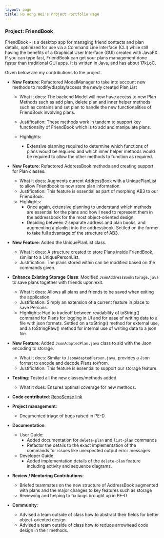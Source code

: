 ```yaml
---
layout: page
title: Ho Hong Wei's Project Portfolio Page
---
```


### Project: FriendBook

FriendBook - is a desktop app for managing friend contacts and plan details,
optimized for use via a Command Line Interface (CLI) while still having the benefits of a Graphical User Interface (GUI) created with JavaFX.
If you can type fast, FriendBook can get your plans management done faster than traditional GUI apps.
It is written in Java, and has about 17kLoC.

Given below are my contributions to the project.

* **New Feature**: Refactored ModelManager to take into account new methods to modify/display/access the newly created Plan List
  * What it does: The backend Model will now have access to new Plan Methods such as add plan, delete plan and inner helper methods such as 
    contains and set plan to handle the new functionalities of FriendBook involving plans.
  * Justification: These methods work in tandem to support key functionality of FriendBook which is to add and manipulate plans.
    
  * Highlights:
    * Extensive planning required to determine which functions of plans would be required and which inner helper methods would be required to 
      allow the other methods to function as required.

* **New Feature**: Refactored AddressBook methods and creating support for Plan classes.
  * What it does: Augments current AddressBook with a UniquePlanList to allow Friendbook to now store plan information.
  * Justification: This feature is essential as part of morphing AB3 to our FriendBook.
  * Highlights:
    * Once again, extensive planning to understand which methods are essential for the plans and how I need to represent them in the addressbook
      for the most object-oriented design.
    * Deciding between 2 separate address and plan books, and augmenting a planlist into the addressbook. Settled on the former to take full advantage of the
      structure of AB3.


* **New Feature**: Added the UniquePlanList class.
  * What it does: A structure created to store Plans inside FriendBook, similar to a UniquePersonList.
  * Justification: The plans stored within can be modified based on the commands given.

* **Enhance Existing Storage Class**: Modified `JsonAddressBookStorage.java` to save plans together with friends upon exit.
  * What it does: Allows all plans and friends to be saved when exiting the application.
  * Justification: Simply an extension of a current feature in place to save Persons.
  * Highlights: Had to tradeoff between readability of toString() command for Plans for logging in UI and for ease of writing
    data to a file with json formats. Settled on a toString() method for external use, and a toStringRaw() method for internal use
    of writing data to a json file.

* **New Feature**: Added `JsonAdaptedPlan.java` class to aid with the Json encoding to storage.
  * What it does: Similar to `JsonAdaptedPerson.java`, provides a Json format to encode and decode Plans to/from.
  * Justification: This feature is essential to support our storage feature.

* **Testing**: Tested all the new classes/methods added.
  * What it does: Ensures optimal coverage for new methods.


* **Code contributed**: [RepoSense link](https://nus-cs2103-ay2324s1.github.io/tp-dashboard/?search=w16&sort=groupTitle&sortWithin=title&timeframe=commit&mergegroup=&groupSelect=groupByRepos&breakdown=true&checkedFileTypes=docs~functional-code~test-code&since=2023-09-22&tabOpen=true&tabType=zoom&zA=redtailedfox&zR=AY2324S1-CS2103T-W16-4%2Ftp%5Bmaster%5D&zACS=184.76271186440678&zS=2023-09-22&zFS=w16&zU=2023-11-07&zMG=false&zFTF=commit&zFGS=groupByRepos&zFR=false)


* **Project management**:
  * Documented triage of bugs raised in PE-D.


* **Documentation**:
  * User Guide:
    * Added documentation for `delete-plan` and `list-plan` commands
    * Refactor the details to the exact implementation of the commands for issues like unexpected output error messages
  * Developer Guide:
    * Added implementation details of the `delete-plan` feature including activity and sequence diagrams.


* **Review / Mentoring Contributions**:
  * Briefed teammates on the new structure of AddressBook augmented with plans and the major changes to key features
    such as storage
  * Reviewing and helping to fix bugs brought up in PE-D


* **Community**:
  * Advised a team outside of class how to abstract their fields for better object-oriented design.
  * Advised a team outside of class how to reduce arrowhead code design in their methods.
